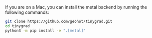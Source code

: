 If you are on a Mac, you can install the metal backend by running the following commands:

```bash
git clone https://github.com/geohot/tinygrad.git
cd tinygrad
python3 -m pip install -e ".[metal]"
```
